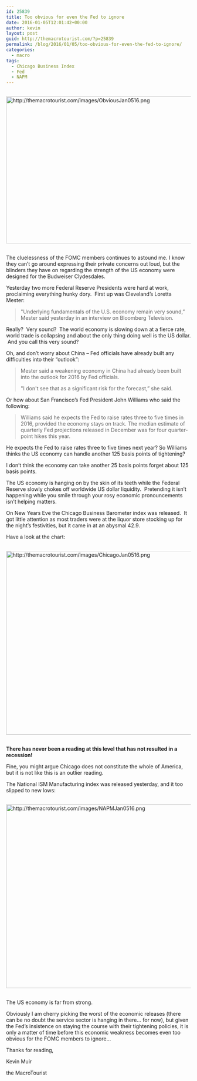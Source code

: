 ```yaml
---
id: 25839
title: Too obvious for even the Fed to ignore
date: 2016-01-05T12:01:42+00:00
author: kevin
layout: post
guid: http://themacrotourist.com/?p=25839
permalink: /blog/2016/01/05/too-obvious-for-even-the-fed-to-ignore/
categories:
  - macro
tags:
  - Chicago Business Index
  - Fed
  - NAPM
---
```


  <img src="http://themacrotourist.com/images/ObviousJan0516.png" alt="http://themacrotourist.com/images/ObviousJan0516.png" style="margin:30px auto;display:block;" width="600" height="400">

The cluelessness of the FOMC members continues to astound me. I know they can&#8217;t go around expressing their private concerns out loud, but the blinders they have on regarding the strength of the US economy were designed for the Budweiser Clydesdales.

Yesterday two more Federal Reserve Presidents were hard at work, proclaiming everything hunky dory.  First up was Cleveland&#8217;s Loretta Mester:

> "Underlying fundamentals of the U.S. economy remain very sound,” Mester said yesterday in an interview on Bloomberg Television.

Really?  Very sound?  The world economy is slowing down at a fierce rate, world trade is collapsing and about the only thing doing well is the US dollar.  And you call this very sound?

Oh, and don&#8217;t worry about China &#8211; Fed officials have already built any difficulties into their &#8220;outlook&#8221;:

> <p class="fps-addIndent">
>   Mester said a weakening economy in China had already been built into the outlook for 2016 by Fed officials.
> </p>
> 
> <p class="fps-addIndent">
>   "I don't see that as a significant risk for the forecast,” she said.
> </p>

Or how about San Francisco&#8217;s Fed President John Williams who said the following:

> Williams said he expects the Fed to raise rates three to five times in 2016, provided the economy stays on track. The median estimate of quarterly Fed projections released in December was for four quarter-point hikes this year.

He expects the Fed to raise rates three to five times next year? So Williams thinks the US economy can handle another 125 basis points of tightening?

I don&#8217;t think the economy can take another 25 basis points forget about 125 basis points.

The US economy is hanging on by the skin of its teeth while the Federal Reserve slowly chokes off worldwide US dollar liquidity.  Pretending it isn&#8217;t happening while you smile through your rosy economic pronouncements isn&#8217;t helping matters.

On New Years Eve the Chicago Business Barometer index was released.  It got little attention as most traders were at the liquor store stocking up for the night&#8217;s festivities, but it came in at an abysmal 42.9.

Have a look at the chart:


  <img src="http://themacrotourist.com/images/ChicagoJan0516.png" alt="http://themacrotourist.com/images/ChicagoJan0516.png" style="margin:30px auto;display:block;" width="800" height="500">

**There has never been a reading at this level that has not resulted in a recession!**

Fine, you might argue Chicago does not constitute the whole of America, but it is not like this is an outlier reading.

The National ISM Manufacturing index was released yesterday, and it too slipped to new lows:


  <img src="http://themacrotourist.com/images/NAPMJan0516.png" alt="http://themacrotourist.com/images/NAPMJan0516.png" style="margin:30px auto;display:block;" width="800" height="500">

The US economy is far from strong.

Obviously I am cherry picking the worst of the economic releases (there can be no doubt the service sector is hanging in there&#8230; for now), but given the Fed&#8217;s insistence on staying the course with their tightening policies, it is only a matter of time before this economic weakness becomes even too obvious for the FOMC members to ignore&#8230;

Thanks for reading,
  
Kevin Muir
  
the MacroTourist

&nbsp;